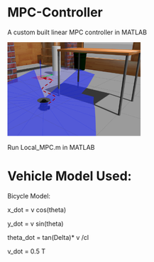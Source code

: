 # MPC-Controller
A custom built linear MPC controller in MATLAB


<img src="https://github.com/AJ1897/RL-Projects/blob/master/Project4-RoboNav/Additional_Materials/robotnav.png" width="300">

Run Local_MPC.m in MATLAB

# Vehicle Model Used:
Bicycle Model: 


x_dot = v cos(theta)

y_dot = v sin(theta)

theta_dot = tan(Delta)* v /cl

v_dot = 0.5 T


